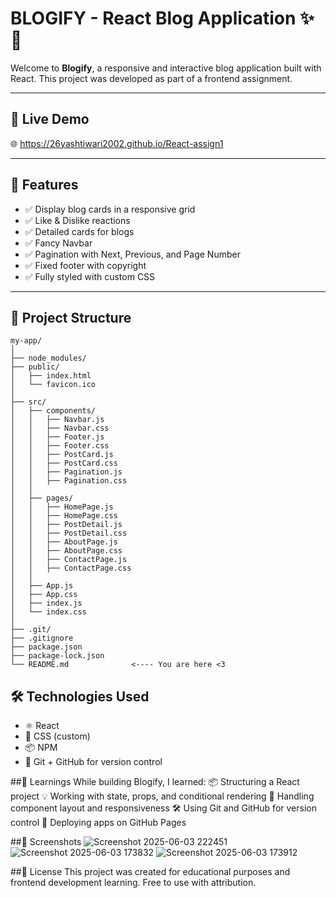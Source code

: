 # BLOGIFY - React Blog Application ✨📝

Welcome to **Blogify**, a responsive and interactive blog application built with React. This project was developed as part of a frontend assignment.

---

## 🔗 Live Demo

🌐 https://26yashtiwari2002.github.io/React-assign1

---

## 🚀 Features

- ✅ Display blog cards in a responsive grid
- ✅ Like & Dislike reactions
- ✅ Detailed cards for blogs
- ✅ Fancy Navbar
- ✅ Pagination with Next, Previous, and Page Number
- ✅ Fixed footer with copyright
- ✅ Fully styled with custom CSS

---

## 📁 Project Structure
```text
my-app/
│
├── node_modules/                
├── public/
│   ├── index.html               
│   └── favicon.ico               
│
├── src/
│   ├── components/               
│   │   ├── Navbar.js
│   │   ├── Navbar.css
│   │   ├── Footer.js
│   │   ├── Footer.css
│   │   ├── PostCard.js
│   │   ├── PostCard.css
│   │   ├── Pagination.js
│   │   ├── Pagination.css
│   │
│   ├── pages/                    
│   │   ├── HomePage.js
│   │   ├── HomePage.css
│   │   ├── PostDetail.js
│   │   ├── PostDetail.css
│   │   ├── AboutPage.js
│   │   ├── AboutPage.css
│   │   ├── ContactPage.js
│   │   ├── ContactPage.css
│   │
│   ├── App.js                    
│   ├── App.css                   
│   ├── index.js                  
│   └── index.css                 
│
├── .git/                         
├── .gitignore                   
├── package.json                 
├── package-lock.json            
└── README.md              <---- You are here <3                       

```



## 🛠️ Technologies Used

- ⚛️ React
- 🎨 CSS (custom)
- 📦 NPM
- 🧪 Git + GitHub for version control

##🧠 Learnings
While building Blogify, I learned:
📦 Structuring a React project
💡 Working with state, props, and conditional rendering
🎯 Handling component layout and responsiveness
🛠️ Using Git and GitHub for version control
🚀 Deploying apps on GitHub Pages

##📸 Screenshots
![Screenshot 2025-06-03 222451](https://github.com/user-attachments/assets/33e27c76-5e99-46e7-87e7-c898d886488b)
![Screenshot 2025-06-03 173832](https://github.com/user-attachments/assets/9645f2f8-cd24-4bd1-94ea-1dd2992f01f6)
![Screenshot 2025-06-03 173912](https://github.com/user-attachments/assets/78317da8-e803-4fd0-8310-ec0a6d29da47)



##📜 License
This project was created for educational purposes and frontend development learning. Free to use with attribution.

